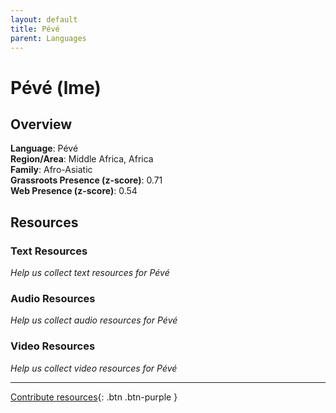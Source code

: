 ```yaml
---
layout: default
title: Pévé
parent: Languages
---
```


# Pévé (lme)

## Overview

**Language**: Pévé  
**Region/Area**: Middle Africa, Africa  
**Family**: Afro-Asiatic  
**Grassroots Presence (z-score)**: 0.71  
**Web Presence (z-score)**: 0.54  

## Resources

### Text Resources
*Help us collect text resources for Pévé*

### Audio Resources
*Help us collect audio resources for Pévé*

### Video Resources
*Help us collect video resources for Pévé*

---

[Contribute resources](https://forms.office.com/e/1SfLJx3u1r){: .btn .btn-purple }
